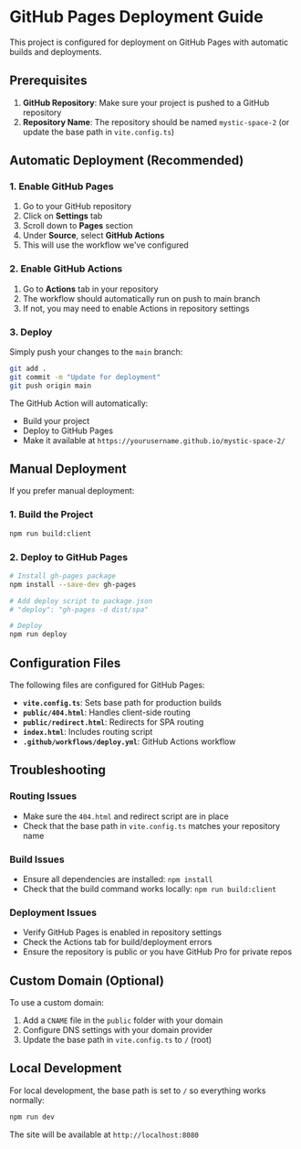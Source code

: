 # GitHub Pages Deployment Guide

This project is configured for deployment on GitHub Pages with automatic builds and deployments.

## Prerequisites

1. **GitHub Repository**: Make sure your project is pushed to a GitHub repository
2. **Repository Name**: The repository should be named `mystic-space-2` (or update the base path in `vite.config.ts`)

## Automatic Deployment (Recommended)

### 1. Enable GitHub Pages

1. Go to your GitHub repository
2. Click on **Settings** tab
3. Scroll down to **Pages** section
4. Under **Source**, select **GitHub Actions**
5. This will use the workflow we've configured

### 2. Enable GitHub Actions

1. Go to **Actions** tab in your repository
2. The workflow should automatically run on push to main branch
3. If not, you may need to enable Actions in repository settings

### 3. Deploy

Simply push your changes to the `main` branch:

```bash
git add .
git commit -m "Update for deployment"
git push origin main
```

The GitHub Action will automatically:
- Build your project
- Deploy to GitHub Pages
- Make it available at `https://yourusername.github.io/mystic-space-2/`

## Manual Deployment

If you prefer manual deployment:

### 1. Build the Project

```bash
npm run build:client
```

### 2. Deploy to GitHub Pages

```bash
# Install gh-pages package
npm install --save-dev gh-pages

# Add deploy script to package.json
# "deploy": "gh-pages -d dist/spa"

# Deploy
npm run deploy
```

## Configuration Files

The following files are configured for GitHub Pages:

- **`vite.config.ts`**: Sets base path for production builds
- **`public/404.html`**: Handles client-side routing
- **`public/redirect.html`**: Redirects for SPA routing
- **`index.html`**: Includes routing script
- **`.github/workflows/deploy.yml`**: GitHub Actions workflow

## Troubleshooting

### Routing Issues
- Make sure the `404.html` and redirect script are in place
- Check that the base path in `vite.config.ts` matches your repository name

### Build Issues
- Ensure all dependencies are installed: `npm install`
- Check that the build command works locally: `npm run build:client`

### Deployment Issues
- Verify GitHub Pages is enabled in repository settings
- Check the Actions tab for build/deployment errors
- Ensure the repository is public or you have GitHub Pro for private repos

## Custom Domain (Optional)

To use a custom domain:

1. Add a `CNAME` file in the `public` folder with your domain
2. Configure DNS settings with your domain provider
3. Update the base path in `vite.config.ts` to `/` (root)

## Local Development

For local development, the base path is set to `/` so everything works normally:

```bash
npm run dev
```

The site will be available at `http://localhost:8080` 